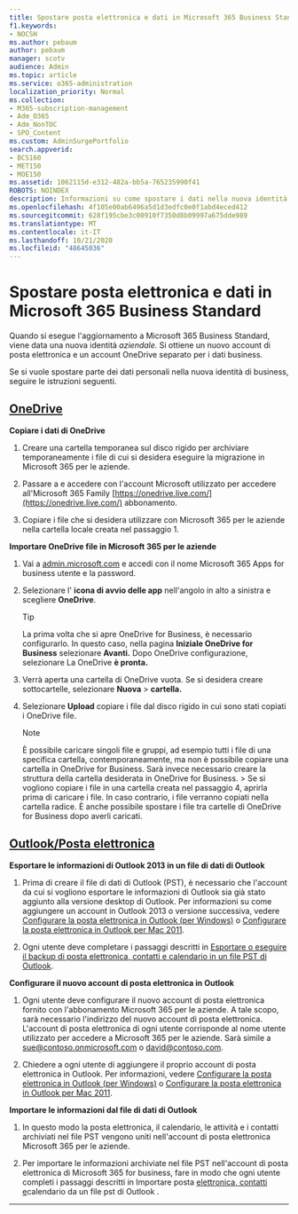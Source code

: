 ```yaml
---
title: Spostare posta elettronica e dati in Microsoft 365 Business Standard
f1.keywords:
- NOCSH
ms.author: pebaum
author: pebaum
manager: scotv
audience: Admin
ms.topic: article
ms.service: o365-administration
localization_priority: Normal
ms.collection:
- M365-subscription-management
- Adm_O365
- Adm_NonTOC
- SPO_Content
ms.custom: AdminSurgePortfolio
search.appverid:
- BCS160
- MET150
- MOE150
ms.assetid: 1062115d-e312-482a-bb5a-765235990f41
ROBOTS: NOINDEX
description: Informazioni su come spostare i dati nella nuova identità aziendale.
ms.openlocfilehash: 4f105e00ab6496a5d1d3edfc0e0f1abd4eced412
ms.sourcegitcommit: 628f195cbe3c00910f7350d8b09997a675dde989
ms.translationtype: MT
ms.contentlocale: it-IT
ms.lasthandoff: 10/21/2020
ms.locfileid: "48645036"
---
```

# <a name="move-email-and-data-to-microsoft-365-business-standard"></a>Spostare posta elettronica e dati in Microsoft 365 Business Standard

Quando si esegue l'aggiornamento a Microsoft 365 Business Standard, viene data una nuova identità *aziendale.* Si ottiene un nuovo account di posta elettronica e un account OneDrive separato per i dati business. 
  
Se si vuole spostare parte dei dati personali nella nuova identità di business, seguire le istruzioni seguenti.
  
## <a name="onedrive"></a>[OneDrive](#tab/OneDrive)
  
 **Copiare i dati di OneDrive**
1. Creare una cartella temporanea sul disco rigido per archiviare temporaneamente i file di cui si desidera eseguire la migrazione in Microsoft 365 per le aziende.
    
2. Passare a e accedere con l'account Microsoft utilizzato per accedere all'Microsoft 365 Family [https://onedrive.live.com/](https://onedrive.live.com/) abbonamento. 
    
3. Copiare i file che si desidera utilizzare con Microsoft 365 per le aziende nella cartella locale creata nel passaggio 1.
    
 **Importare OneDrive file in Microsoft 365 per le aziende**
1. Vai a [admin.microsoft.com](https://go.microsoft.com/fwlink/?LinkId=816877) e accedi con il nome Microsoft 365 Apps for business utente e la password. 
    
2. Selezionare l' **icona di avvio delle app** nell'angolo in alto a sinistra e scegliere **OneDrive**.
  
    > [!TIP]
    > La prima volta che si apre OneDrive for Business, è necessario configurarlo. In questo caso, nella pagina **Iniziale OneDrive for Business** selezionare **Avanti.** Dopo OneDrive configurazione, selezionare La OneDrive **è pronta.** 
  
3. Verrà aperta una cartella di OneDrive vuota. Se si desidera creare sottocartelle, selezionare **Nuova** \> **cartella.**

4. Selezionare **Upload** copiare i file dal disco rigido in cui sono stati copiati i OneDrive file. 
  
    > [!NOTE]
    >  È possibile caricare singoli file e gruppi, ad esempio tutti i file di una specifica cartella, contemporaneamente, ma non è possibile copiare una cartella in OneDrive for Business. Sarà invece necessario creare la struttura della cartella desiderata in OneDrive for Business. >  Se si vogliono copiare i file in una cartella creata nel passaggio 4, aprirla prima di caricare i file. In caso contrario, i file verranno copiati nella cartella radice. È anche possibile spostare i file tra cartelle di OneDrive for Business dopo averli caricati. 
  
## <a name="outlookemail"></a>[Outlook/Posta elettronica](#tab/Outlook)
  
 **Esportare le informazioni di Outlook 2013 in un file di dati di Outlook**
1. Prima di creare il file di dati di Outlook (PST), è necessario che l'account da cui si vogliono esportare le informazioni di Outlook sia già stato aggiunto alla versione desktop di Outlook. Per informazioni su come aggiungere un account in Outlook 2013 o versione successiva, vedere [Configurare la posta elettronica in Outlook (per Windows)](https://support.microsoft.com/office/6e27792a-9267-4aa4-8bb6-c84ef146101b) o [Configurare la posta elettronica in Outlook per Mac 2011](https://support.microsoft.com/office/de372dc4-9648-4044-a76c-e8a60e178d54).
    
2. Ogni utente deve completare i passaggi descritti in [Esportare o eseguire il backup di posta elettronica, contatti e calendario in un file PST di Outlook](https://support.microsoft.com/office/14252b52-3075-4e9b-be4e-ff9ef1068f91).
    
 **Configurare il nuovo account di posta elettronica in Outlook**
1. Ogni utente deve configurare il nuovo account di posta elettronica fornito con l'abbonamento Microsoft 365 per le aziende. A tale scopo, sarà necessario l'indirizzo del nuovo account di posta elettronica. L'account di posta elettronica di ogni utente corrisponde al nome utente utilizzato per accedere a Microsoft 365 per le aziende. Sarà simile a sue@contoso.onmicrosoft.com o david@contoso.com.
    
2. Chiedere a ogni utente di aggiungere il proprio account di posta elettronica in Outlook. Per informazioni, vedere [Configurare la posta elettronica in Outlook (per Windows)](https://support.microsoft.com/office/6e27792a-9267-4aa4-8bb6-c84ef146101b) o [Configurare la posta elettronica in Outlook per Mac 2011](https://support.microsoft.com/office/de372dc4-9648-4044-a76c-e8a60e178d54).
    
 **Importare le informazioni dal file di dati di Outlook**
1. In questo modo la posta elettronica, il calendario, le attività e i contatti archiviati nel file PST vengono uniti nell'account di posta elettronica Microsoft 365 per le aziende.
    
2. Per importare le informazioni archiviate nel file PST nell'account di posta elettronica di Microsoft 365 for business, fare in modo che ogni utente completi i passaggi descritti in Importare posta [elettronica, contatti e](https://support.microsoft.com/office/431a8e9a-f99f-4d5f-ae48-ded54b3440ac)calendario da un file pst di Outlook .
    
---

